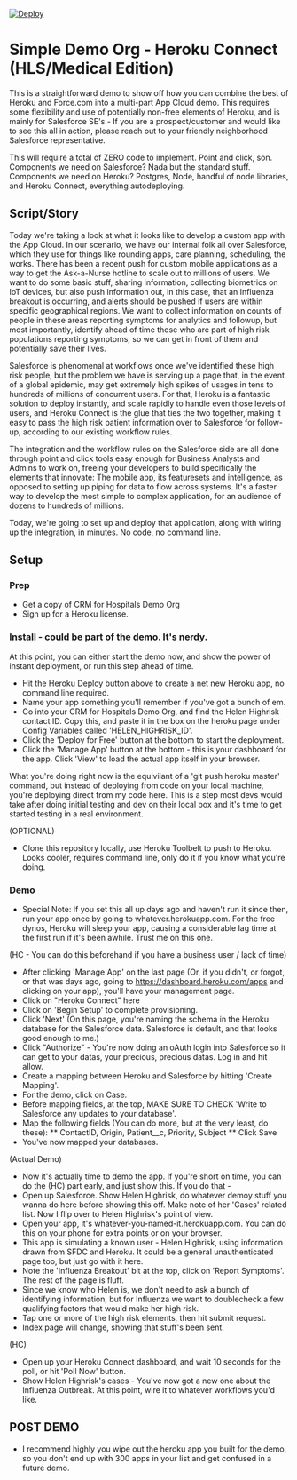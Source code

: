 [![Deploy](https://www.herokucdn.com/deploy/button.png)](https://heroku.com/deploy?template=https://github.com/cowie/simpleMedHerokuDemo)

Simple Demo Org - Heroku Connect (HLS/Medical Edition)
======================

This is a straightforward demo to show off how you can combine the best of Heroku and Force.com into a multi-part App Cloud demo. This requires some flexibility and use of potentially non-free elements of Heroku, and is mainly for Salesforce SE's - If you are a prospect/customer and would like to see this all in action, please reach out to your friendly neighborhood Salesforce representative.

This will require a total of ZERO code to implement. Point and click, son. Components we need on Salesforce? Nada but the standard stuff. Components we need on Heroku? Postgres, Node, handful of node libraries, and Heroku Connect, everything autodeploying.


Script/Story
-------------
Today we're taking a look at what it looks like to develop a custom app with the App Cloud. In our scenario, we have our internal folk all over Salesforce, which they use for things like rounding apps, care planning, scheduling, the works. There has been a recent push for custom mobile applications as a way to get the Ask-a-Nurse hotline to scale out to millions of users. We want to do some basic stuff, sharing information, collecting biometrics on IoT devices, but also push information out, in this case, that an Influenza breakout is occurring, and alerts should be pushed if users are within specific geographical regions. We want to collect information on counts of people in these areas reporting symptoms for analytics and followup, but most importantly, identify ahead of time those who are part of high risk populations reporting symptoms, so we can get in front of them and potentially save their lives.

Salesforce is phenomenal at workflows once we've identified these high risk people, but the problem we have is serving up a page that, in the event of a global epidemic, may get extremely high spikes of usages in tens to hundreds of millions of concurrent users. For that, Heroku is a fantastic solution to deploy instantly, and scale rapidly to handle even those levels of users, and Heroku Connect is the glue that ties the two together, making it easy to pass the high risk patient information over to Salesforce for follow-up, according to our existing workflow rules.

The integration and the workflow rules on the Salesforce side are all done through point and click tools easy enough for Business Analysts and Admins to work on, freeing your developers to build specifically the elements that innovate: The mobile app, its featuresets and intelligence, as opposed to setting up piping for data to flow across systems. It's a faster way to develop the most simple to complex application, for an audience of dozens to hundreds of millions.

Today, we're going to set up and deploy that application, along with wiring up the integration, in minutes. No code, no command line.



Setup
-------------
### Prep
* Get a copy of CRM for Hospitals Demo Org
* Sign up for a Heroku license. 

### Install - could be part of the demo. It's nerdy.
At this point, you can either start the demo now, and show the power of instant deployment, or run this step ahead of time. 
* Hit the Heroku Deploy button above to create a net new Heroku app, no command line required.
* Name your app something you'll remember if you've got a bunch of em. 
* Go into your CRM for Hospitals Demo Org, and find the Helen Highrisk contact ID. Copy this, and paste it in the box on the heroku page under Config Variables called 'HELEN_HIGHRISK_ID'. 
* Click the 'Deploy for Free' button at the bottom to start the deployment.
* Click the 'Manage App' button at the bottom - this is your dashboard for the app. Click 'View' to load the actual app itself in your browser.

What you're doing right now is the equivilant of a 'git push heroku master' command, but instead of deploying from code on your local machine, you're deploying direct from my code here. This is a step most devs would take after doing initial testing and dev on their local box and it's time to get started testing in a real environment. 


(OPTIONAL)
* Clone this repository locally, use Heroku Toolbelt to push to Heroku.
Looks cooler, requires command line, only do it if you know what you're doing.

### Demo
* Special Note: If you set this all up days ago and haven't run it since then, run your app once by going to whatever.herokuapp.com. For the free dynos, Heroku will sleep your app, causing a considerable lag time at the first run if it's been awhile. Trust me on this one.



(HC - You can do this beforehand if you have a business user / lack of time)
* After clicking 'Manage App' on the last page (Or, if you didn't, or forgot, or that was days ago, going to https://dashboard.heroku.com/apps and clicking on your app), you'll have your management page. 
* Click on "Heroku Connect" here
* Click on 'Begin Setup' to complete provisioning.
* Click 'Next' (On this page, you're naming the schema in the Heroku database for the Salesforce data. Salesforce is default, and that looks good enough to me.)
* Click "Authorize" - You're now doing an oAuth login into Salesforce so it can get to your datas, your precious, precious datas. Log in and hit allow.
* Create a mapping between Heroku and Salesforce by hitting 'Create Mapping'.
* For the demo, click on Case. 
* Before mapping fields, at the top, MAKE SURE TO CHECK 'Write to Salesforce any updates to your database'.
* Map the following fields (You can do more, but at the very least, do these): 
** ContactID, Origin, Patient__c, Priority, Subject
** Click Save
* You've now mapped your databases. 


(Actual Demo)
* Now it's actually time to demo the app. If you're short on time, you can do the (HC) part early, and just show this. If you do that - 
* Open up Salesforce. Show Helen Highrisk, do whatever demoy stuff you wanna do here before showing this off. Make note of her 'Cases' related list.
Now I flip over to Helen Highrisk's point of view.
* Open your app, it's whatever-you-named-it.herokuapp.com. You can do this on your phone for extra points or on your browser.
* This app is simulating a known user - Helen Highrisk, using information drawn from SFDC and Heroku. It could be a general unauthenticated page too, but just go with it here.
* Note the 'Influenza Breakout' bit at the top, click on 'Report Symptoms'. The rest of the page is fluff.
* Since we know who Helen is, we don't need to ask a bunch of identifying information, but for Influenza we want to doublecheck a few qualifying factors that would make her high risk. 
* Tap one or more of the high risk elements, then hit submit request.
* Index page will change, showing that stuff's been sent.

(HC)
* Open up your Heroku Connect dashboard, and wait 10 seconds for the poll, or hit 'Poll Now' button.
* Show Helen Highrisk's cases - You've now got a new one about the Influenza Outbreak. At this point, wire it to whatever workflows you'd like.

## POST DEMO
* I recommend highly you wipe out the heroku app you built for the demo, so you don't end up with 300 apps in your list and get confused in a future demo. 
